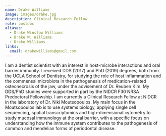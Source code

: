 ```yaml
---
name: Drake Williams
image: images/drake.jpg
description: Clinical Research Fellow
role: postdoc
aliases:
  - Drake Winslow Williams
  - Drake W. Williams
  - Drake Williams
links:
  email: drakewilliams@gmail.com
---
```



I am a dentist scientist with an interest in host-microbe interactions and oral barrier immunity. I received DDS (2017) and PhD (2019) degrees, both from the UCLA School of Dentistry, for studying the role of host inflammation and the commensal microbiota in the pathogenesis of medication-related osteonecrosis of the jaw, under the advisement of Dr. Reuben Kim. My DDS/PhD studies were supported in part by the NIDCR F30 NRSA Predoctoral Fellowship. I am currently a Clinical Research Fellow at NIDCR in the laboratory of Dr. Niki Moutsopoulos. My main focus in the Moutsopoulos lab is to use systems biology, applying single cell sequencing, spatial transcriptomics and high-dimensional cytometry to study mucosal immunology at the oral barrier, with a specific focus on understanding how the immune system contributes to the pathogenesis of common and mendelian forms of periodontal disease.
